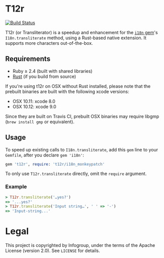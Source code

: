 # T12r

[![Build Status](https://travis-ci.org/data-axle/t12r.svg?branch=master)](https://travis-ci.org/data-axle/t12r)

T12r (or Transliterator) is a speedup and enhancement for the [`i18n` gem](https://rubygems.org/gems/i18n)'s
`I18n.transliterate` method, using a Rust-based native extension. It supports more characters
out-of-the-box.

## Requirements

* Ruby ≥ 2.4 (built with shared libraries)
* [Rust](http://www.rust-lang.org/) (if you build from source)

If you're using t12r on OSX without Rust installed, please note that the prebuilt binaries are built
with the following xcode versions:

* OSX 10.11: xcode 8.0
* OSX 10.12: xcode 9.0

Since they are built on Travis CI, prebuilt OSX binaries may require libgmp (`brew install gmp`
or equivalent).

## Usage

To speed up existing calls to `I18n.transliterate`, add this `gem` line to your `Gemfile`, after you
declare `gem 'i18n'`:

```ruby
gem 't12r', require: 't12r/i18n_monkeypatch'
```

To only use `T12r.transliterate` directly, omit the `require` argument.

### Example

```ruby
> T12r.transliterate('…yes?')
=> '...yes?'
> T12r.transliterate('Input string…', ' ' => '-')
=> 'Input-string...'
```

# Legal

This project is copyrighted by Infogroup, under the terms of the Apache License (version 2.0). See
`LICENSE` for details.

